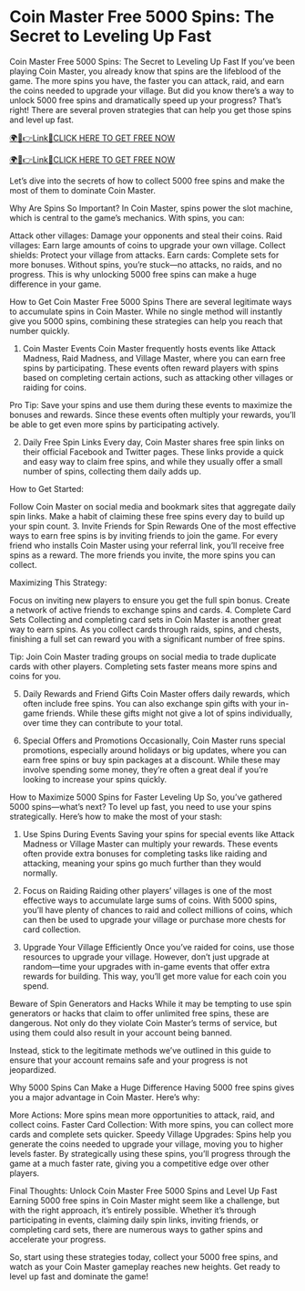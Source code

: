 # Coin Master Free 5000 Spins: The Secret to Leveling Up Fast
Coin Master Free 5000 Spins: The Secret to Leveling Up Fast
If you’ve been playing Coin Master, you already know that spins are the lifeblood of the game. The more spins you have, the faster you can attack, raid, and earn the coins needed to upgrade your village. But did you know there’s a way to unlock 5000 free spins and dramatically speed up your progress? That’s right! There are several proven strategies that can help you get those spins and level up fast.

<a href="https://spacezones.org/rcoinmstr.html" rel="nofollow">🌍📱👉Link📲CLICK HERE TO GET FREE NOW</a>

<a href="https://spacezones.org/rcoinmstr.html" rel="nofollow">🌍📱👉Link📲CLICK HERE TO GET FREE NOW</a>



Let’s dive into the secrets of how to collect 5000 free spins and make the most of them to dominate Coin Master.

Why Are Spins So Important?
In Coin Master, spins power the slot machine, which is central to the game’s mechanics. With spins, you can:

Attack other villages: Damage your opponents and steal their coins.
Raid villages: Earn large amounts of coins to upgrade your own village.
Collect shields: Protect your village from attacks.
Earn cards: Complete sets for more bonuses.
Without spins, you’re stuck—no attacks, no raids, and no progress. This is why unlocking 5000 free spins can make a huge difference in your game.

How to Get Coin Master Free 5000 Spins
There are several legitimate ways to accumulate spins in Coin Master. While no single method will instantly give you 5000 spins, combining these strategies can help you reach that number quickly.

1. Coin Master Events
Coin Master frequently hosts events like Attack Madness, Raid Madness, and Village Master, where you can earn free spins by participating. These events often reward players with spins based on completing certain actions, such as attacking other villages or raiding for coins.

Pro Tip: Save your spins and use them during these events to maximize the bonuses and rewards. Since these events often multiply your rewards, you’ll be able to get even more spins by participating actively.

2. Daily Free Spin Links
Every day, Coin Master shares free spin links on their official Facebook and Twitter pages. These links provide a quick and easy way to claim free spins, and while they usually offer a small number of spins, collecting them daily adds up.

How to Get Started:

Follow Coin Master on social media and bookmark sites that aggregate daily spin links.
Make a habit of claiming these free spins every day to build up your spin count.
3. Invite Friends for Spin Rewards
One of the most effective ways to earn free spins is by inviting friends to join the game. For every friend who installs Coin Master using your referral link, you’ll receive free spins as a reward. The more friends you invite, the more spins you can collect.

Maximizing This Strategy:

Focus on inviting new players to ensure you get the full spin bonus.
Create a network of active friends to exchange spins and cards.
4. Complete Card Sets
Collecting and completing card sets in Coin Master is another great way to earn spins. As you collect cards through raids, spins, and chests, finishing a full set can reward you with a significant number of free spins.

Tip: Join Coin Master trading groups on social media to trade duplicate cards with other players. Completing sets faster means more spins and coins for you.

5. Daily Rewards and Friend Gifts
Coin Master offers daily rewards, which often include free spins. You can also exchange spin gifts with your in-game friends. While these gifts might not give a lot of spins individually, over time they can contribute to your total.

6. Special Offers and Promotions
Occasionally, Coin Master runs special promotions, especially around holidays or big updates, where you can earn free spins or buy spin packages at a discount. While these may involve spending some money, they’re often a great deal if you’re looking to increase your spins quickly.

How to Maximize 5000 Spins for Faster Leveling Up
So, you’ve gathered 5000 spins—what’s next? To level up fast, you need to use your spins strategically. Here’s how to make the most of your stash:

1. Use Spins During Events
Saving your spins for special events like Attack Madness or Village Master can multiply your rewards. These events often provide extra bonuses for completing tasks like raiding and attacking, meaning your spins go much further than they would normally.

2. Focus on Raiding
Raiding other players’ villages is one of the most effective ways to accumulate large sums of coins. With 5000 spins, you’ll have plenty of chances to raid and collect millions of coins, which can then be used to upgrade your village or purchase more chests for card collection.

3. Upgrade Your Village Efficiently
Once you’ve raided for coins, use those resources to upgrade your village. However, don’t just upgrade at random—time your upgrades with in-game events that offer extra rewards for building. This way, you’ll get more value for each coin you spend.

Beware of Spin Generators and Hacks
While it may be tempting to use spin generators or hacks that claim to offer unlimited free spins, these are dangerous. Not only do they violate Coin Master’s terms of service, but using them could also result in your account being banned.

Instead, stick to the legitimate methods we’ve outlined in this guide to ensure that your account remains safe and your progress is not jeopardized.

Why 5000 Spins Can Make a Huge Difference
Having 5000 free spins gives you a major advantage in Coin Master. Here’s why:

More Actions: More spins mean more opportunities to attack, raid, and collect coins.
Faster Card Collection: With more spins, you can collect more cards and complete sets quicker.
Speedy Village Upgrades: Spins help you generate the coins needed to upgrade your village, moving you to higher levels faster.
By strategically using these spins, you’ll progress through the game at a much faster rate, giving you a competitive edge over other players.

Final Thoughts: Unlock Coin Master Free 5000 Spins and Level Up Fast
Earning 5000 free spins in Coin Master might seem like a challenge, but with the right approach, it’s entirely possible. Whether it’s through participating in events, claiming daily spin links, inviting friends, or completing card sets, there are numerous ways to gather spins and accelerate your progress.

So, start using these strategies today, collect your 5000 free spins, and watch as your Coin Master gameplay reaches new heights. Get ready to level up fast and dominate the game!
